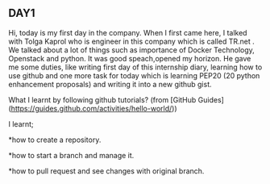 ## **DAY1**

Hi, today is my first day in the company. When I first came here, I talked with Tolga Kaprol who is engineer in this company 
which is called TR.net . We talked about a lot of things such as importance of Docker Technology, Openstack and python. It was good speach,opened my horizon. He gave me some duties, like writing first day of this internship diary, learning how to use github and one more task
for today which is learning PEP20 (20 python enhancement proposals) and writing it into a new github gist.  


What I learnt by following github tutorials? (from [GitHub Guides] (https://guides.github.com/activities/hello-world/))

I learnt;

*how to create a repository.

*how to start a branch and manage it.

*how to pull request and see changes with original branch.
